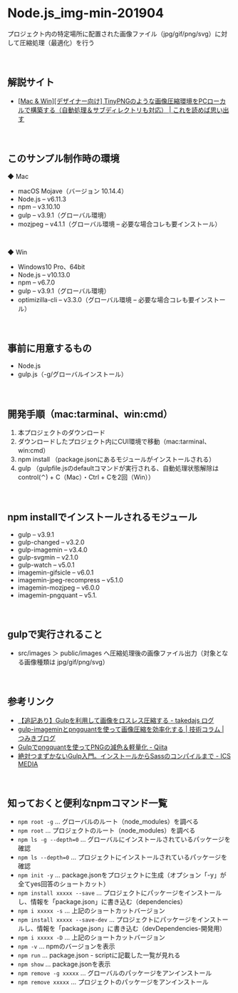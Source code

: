 # Node.js_img-min-201904
プロジェクト内の特定場所に配置された画像ファイル（jpg/gif/png/svg）に対して圧縮処理（最適化）を行う
<br><br><br>



## 解説サイト
* [[Mac & Win][デザイナー向け] TinyPNGのような画像圧縮環境をPCローカルで構築する（自動処理＆サブディレクトリも対応） | これを読めば思い出す ](https://www.koreyome.com/web/local-img-compression-like-tinypng/)
<br><br><br>



## このサンプル制作時の環境
◆ Mac
* macOS Mojave（バージョン 10.14.4）
* Node.js – v6.11.3
* npm – v3.10.10
* gulp – v3.9.1（グローバル環境）
* mozjpeg – v4.1.1（グローバル環境 – 必要な場合コレも要インストール）
<br>

◆ Win
* Windows10 Pro、64bit
* Node.js – v10.13.0
* npm – v6.7.0
* gulp – v3.9.1（グローバル環境）
* optimizilla-cli – v3.3.0（グローバル環境 – 必要な場合コレも要インストール）
<br><br><br>



## 事前に用意するもの
* Node.js
* gulp.js（-g/グローバルインストール）
<br><br><br>



## 開発手順（mac:tarminal、win:cmd）
1. 本プロジェクトのダウンロード
2. ダウンロードしたプロジェクト内にCUI環境で移動（mac:tarminal、win:cmd）
3. npm install （package.jsonにあるモジュールがインストールされる）
4. gulp （gulpfile.jsのdefaultコマンドが実行される、自動処理状態解除はcontrol(⌃) + C（Mac）・Ctrl + Cを2回（Win））
<br><br><br>



## npm installでインストールされるモジュール
* gulp – v3.9.1
* gulp-changed – v3.2.0
* gulp-imagemin – v3.4.0
* gulp-svgmin – v2.1.0
* gulp-watch – v5.0.1
* imagemin-gifsicle – v6.0.1
* imagemin-jpeg-recompress – v5.1.0
* imagemin-mozjpeg – v6.0.0
* imagemin-pngquant – v5.1.
<br><br><br>



## gulpで実行されること
* src/images ＞ public/images へ圧縮処理後の画像ファイル出力（対象となる画像種類は jpg/gif/png/svg）
<br><br><br>



## 参考リンク
* [【追記あり】Gulpを利用して画像をロスレス圧縮する - takedajs ログ](http://takedajs.hatenablog.jp/entry/2016/08/01/231609)
* [gulp-imageminとpngquantを使って画像圧縮を効率化する | 技術コラム | つみきブログ](http://blog.tsumikiinc.com/article/20150226_gulp-imagemin.html)
* [Gulpでpngquantを使ってPNGの減色＆軽量化 - Qiita](http://qiita.com/sygnas/items/f6700c75df71b8888d80)
* [絶対つまずかないGulp入門。インストールからSassのコンパイルまで - ICS MEDIA](https://ics.media/entry/3290/3)
<br><br><br>



## 知っておくと便利なnpmコマンド一覧
* `npm root -g` … グローバルのルート（node_modules）を調べる
* `npm root` … プロジェクトのルート（node_modules）を調べる
* `npm ls -g --depth=0` … グローバルにインストールされているパッケージを確認
* `npm ls --depth=0` … プロジェクトにインストールされているパッケージを確認
* `npm init -y` … package.jsonをプロジェクトに生成（オプション「-y」が全てyes回答のショートカット）
* `npm install xxxxx --save` … プロジェクトにパッケージをインストールし、情報を「package.json」に書き込む（dependencies）
* `npm i xxxxx -s` … 上記のショートカットバージョン
* `npm install xxxxx --save-dev` … プロジェクトにパッケージをインストールし、情報を「package.json」に書き込む（devDependencies-開発用）
* `npm i xxxxx -D` … 上記のショートカットバージョン
* `npm -v` … npmのバージョンを表示
* `npm run` … package.json - scriptに記載した一覧が見れる
* `npm show` … package.jsonを表示
* `npm remove -g xxxxx` … グローバルのパッケージをアンインストール
* `npm remove xxxxx` … プロジェクトのパッケージをアンインストール
